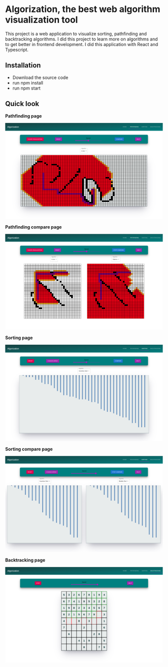# Algorization, the best web algorithm visualization tool

This project is a web application to visualize sorting, pathfinding and backtracking algorithms. I did this project to learn more on algorithms and to get better in frontend development. I did this application with React and Typescript.  

## Installation 

* Download the source code
* run npm install
* run npm start

## Quick look

**Pathfinding page**

![GitHub Image](public/images/pathfinding.png)

**Pathfinding compare page**

![GitHub Image](public/images/pathfindingCompare.png)

**Sorting page**

![GitHub Image](public/images/sorting.png)

**Sorting compare page**

![GitHub Image](public/images/sortingCompare.png)

**Backtracking page**

![GitHub Image](public/images/backtracking.png)


